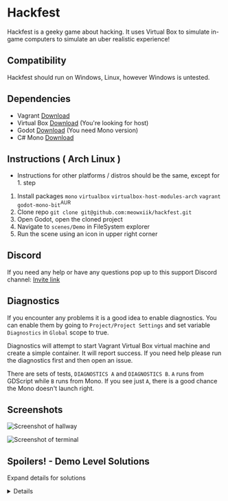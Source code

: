 # Hackfest

Hackfest is a geeky game about hacking. It uses Virtual Box to simulate in-game computers to simulate an uber realistic experience!

## Compatibility

Hackfest should run on Windows, Linux, however Windows is untested.

## Dependencies

- Vagrant [Download](https://www.vagrantup.com/downloads.html)
- Virtual Box [Download](https://www.virtualbox.org/wiki/Downloads) (You're looking for <Your OS> host)
- Godot [Download](https://godotengine.org/download/linux) (You need Mono version)
- C# Mono [Download](https://www.mono-project.com/download/stable) 

## Instructions ( Arch Linux )

* Instructions for other platforms / distros should be the same, except for 1. step

1. Install packages `mono` `virtualbox` `virtualbox-host-modules-arch` `vagrant` `godot-mono-bit`<sup>AUR</sup>
2. Clone repo `git clone git@github.com:meowxiik/hackfest.git`
3. Open Godot, open the cloned project
4. Navigate to `scenes/Demo` in FileSystem explorer
5. Run the scene using an icon in upper right corner

## Discord

If you need any help or have any questions pop up to this support Discord channel: [Invite link](https://discord.gg/BZBCH45) 

## Diagnostics

If you encounter any problems it is a good idea to enable diagnostics. You can enable them by going to `Project/Project Settings` and set variable `Diagnostics` in `Global` scope to true.

Diagnostics will attempt to start Vagrant Virtual Box virtual machine and create a simple container. It will report success. If you need help please run the diagnostics first and then open an issue.

There are sets of tests, `DIAGNOSTICS A` and `DIAGNOSTICS B`. `A` runs from GDScript while `B` runs from Mono. If you see just `A`, there is a good chance the Mono doesn't launch right.

## Screenshots

![Screenshot of hallway](https://i.imgur.com/ujAetXO.png)

![Screenshot of terminal](https://i.imgur.com/yX2SClH.png)

## Spoilers! - Demo Level Solutions

Expand details for solutions

<details>
  Level 1, "Door is a device; Key is the number 1": You need to echo 1 into /dev/by_id/door/in
  Level 2, "SSH Port is?": You need to echo 22 into /dev/by_id/door/in
  Level 3, "Find alpha": Key is hidden in /bin/key_alpha, it is 78963, so echo 78963 into /dev/by_id/door/in
  Level 4, "Double door conundrum": There are two doors, which open and close in for opposite signals. On "echo 1 > /dev/by_id/double_door/in" door 1 closes and door 2 opens. On echo 0 the opposite. You need to "echo 0 > /dev/by_id/double_door/in && sleep 5 && echo 1 > /dev/by_id/double_door/in". Then go stand between the doors.
  Level 5, "The Door will tell": You need to output (cat) /dev/by_id/door/out. The key is 1452, so the answer is to echo 1452 to /dev/by_id/door/in
</detials>
